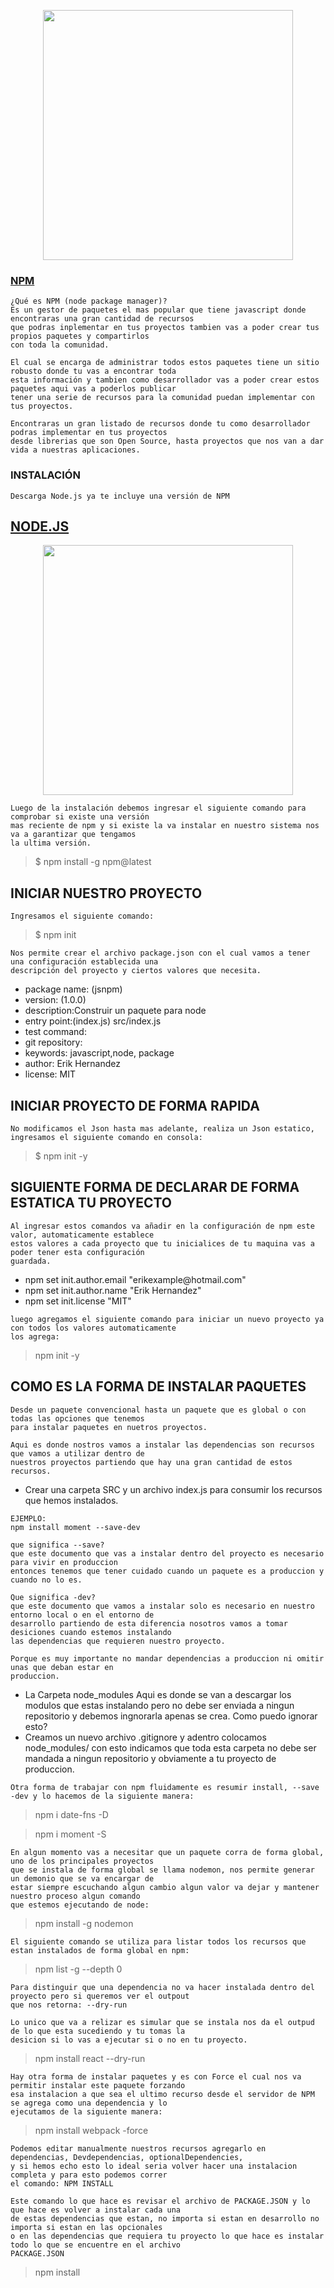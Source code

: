 <p align="center"><img src="https://upload.wikimedia.org/wikipedia/commons/thumb/d/db/Npm-logo.svg/1280px-Npm-logo.svg.png" width="400"></p>


### [NPM](https://www.npmjs.com/)
```
¿Qué es NPM (node package manager)? 
Es un gestor de paquetes el mas popular que tiene javascript donde encontraras una gran cantidad de recursos
que podras inplementar en tus proyectos tambien vas a poder crear tus propios paquetes y compartirlos 
con toda la comunidad.

El cual se encarga de administrar todos estos paquetes tiene un sitio robusto donde tu vas a encontrar toda
esta información y tambien como desarrollador vas a poder crear estos paquetes aqui vas a poderlos publicar 
tener una serie de recursos para la comunidad puedan implementar con tus proyectos.

Encontraras un gran listado de recursos donde tu como desarrollador podras implementar en tus proyectos
desde librerias que son Open Source, hasta proyectos que nos van a dar vida a nuestras aplicaciones.

```

### INSTALACIÓN
```
Descarga Node.js ya te incluye una versión de NPM
```

## [NODE.JS](https://nodejs.org/es/)


<p align="center"><img src="https://upload.wikimedia.org/wikipedia/commons/d/d9/Node.js_logo.svg" width="400"></p>

```
Luego de la instalación debemos ingresar el siguiente comando para comprobar si existe una versión 
mas reciente de npm y si existe la va instalar en nuestro sistema nos va a garantizar que tengamos
la ultima versión.
```
> $ npm install -g npm@latest


## INICIAR NUESTRO PROYECTO
```
Ingresamos el siguiente comando:
```
> $ npm init

```
Nos permite crear el archivo package.json con el cual vamos a tener una configuración establecida una 
descripción del proyecto y ciertos valores que necesita.
```

<ul>  
<li>package name: (jsnpm)</li>
<li>version: (1.0.0)</li>
<li>description:Construir un paquete para node</li>
<li>entry point:(index.js) src/index.js</li>
<li>test command:</li>
<li>git repository:</li>
<li>keywords: javascript,node, package</li>
<li>author: Erik Hernandez <erikexamplehotmail.com></li>
<li>license: MIT</li>
</ul>


## INICIAR PROYECTO DE FORMA RAPIDA

```
No modificamos el Json hasta mas adelante, realiza un Json estatico,
ingresamos el siguiente comando en consola:
```
> $ npm init -y

## SIGUIENTE FORMA DE DECLARAR DE FORMA ESTATICA TU PROYECTO

```
Al ingresar estos comandos va añadir en la configuración de npm este valor, automaticamente establece 
estos valores a cada proyecto que tu inicialices de tu maquina vas a poder tener esta configuración 
guardada.
```
<ul>
 <li>npm set init.author.email "erikexample@hotmail.com"</li>
 <li>npm set init.author.name "Erik Hernandez"</li>
 <li>npm set init.license "MIT"</li>
</ul>

```
luego agregamos el siguiente comando para iniciar un nuevo proyecto ya con todos los valores automaticamente
los agrega:
```
> npm init -y


## COMO ES LA FORMA DE INSTALAR PAQUETES

```
Desde un paquete convencional hasta un paquete que es global o con todas las opciones que tenemos 
para instalar paquetes en nuetros proyectos.

Aqui es donde nostros vamos a instalar las dependencias son recursos que vamos a utilizar dentro de 
nuestros proyectos partiendo que hay una gran cantidad de estos recursos.
```
<ul>
<li>Crear una carpeta SRC y un archivo index.js para consumir los recursos que hemos instalados.</li> 
</ul> 

```
EJEMPLO:
npm install moment --save-dev

que significa --save?
que este documento que vas a instalar dentro del proyecto es necesario para vivir en produccion
entonces tenemos que tener cuidado cuando un paquete es a produccion y cuando no lo es.

Que significa -dev?
que este documento que vamos a instalar solo es necesario en nuestro entorno local o en el entorno de 
desarrollo partiendo de esta diferencia nosotros vamos a tomar desiciones cuando estemos instalando
las dependencias que requieren nuestro proyecto.

Porque es muy importante no mandar dependencias a produccion ni omitir unas que deban estar en 
produccion.
```
<ul>
  <li>La Carpeta node_modules Aqui es donde se van a descargar los modulos que estas instalando pero no debe ser 
enviada a ningun repositorio y debemos ingnorarla apenas se crea.
Como puedo ignorar esto?</li>
  <li>Creamos un nuevo archivo .gitignore y adentro colocamos node_modules/ con esto indicamos que toda esta
carpeta no debe ser mandada a ningun repositorio y obviamente a tu proyecto de produccion.</li>
</ul>  

```
Otra forma de trabajar con npm fluidamente es resumir install, --save -dev y lo hacemos de la siguiente manera:
```
> npm i date-fns -D

> npm i moment -S

```
En algun momento vas a necesitar que un paquete corra de forma global, uno de los principales proyectos 
que se instala de forma global se llama nodemon, nos permite generar un demonio que se va encargar de 
estar siempre escuchando algun cambio algun valor va dejar y mantener nuestro proceso algun comando 
que estemos ejecutando de node:
```
> npm install -g nodemon


```
El siguiente comando se utiliza para listar todos los recursos que estan instalados de forma global en npm:
```
> npm list -g --depth 0

```
Para distinguir que una dependencia no va hacer instalada dentro del proyecto pero si queremos ver el outpout
que nos retorna: --dry-run

Lo unico que va a relizar es simular que se instala nos da el outpud de lo que esta sucediendo y tu tomas la
desicion si lo vas a ejecutar si o no en tu proyecto.

```
> npm install react --dry-run

```
Hay otra forma de instalar paquetes y es con Force el cual nos va permitir instalar este paquete forzando 
esa instalacion a que sea el ultimo recurso desde el servidor de NPM se agrega como una dependencia y lo 
ejecutamos de la siguiente manera:
```
> npm install webpack -force

```
Podemos editar manualmente nuestros recursos agregarlo en dependencias, Devdependencias, optionalDependencies,
y si hemos echo esto lo ideal seria volver hacer una instalacion completa y para esto podemos correr 
el comando: NPM INSTALL

Este comando lo que hace es revisar el archivo de PACKAGE.JSON y lo que hace es volver a instalar cada una 
de estas dependencias que estan, no importa si estan en desarrollo no importa si estan en las opcionales 
o en las dependencias que requiera tu proyecto lo que hace es instalar todo lo que se encuentre en el archivo
PACKAGE.JSON
```
>npm install
























